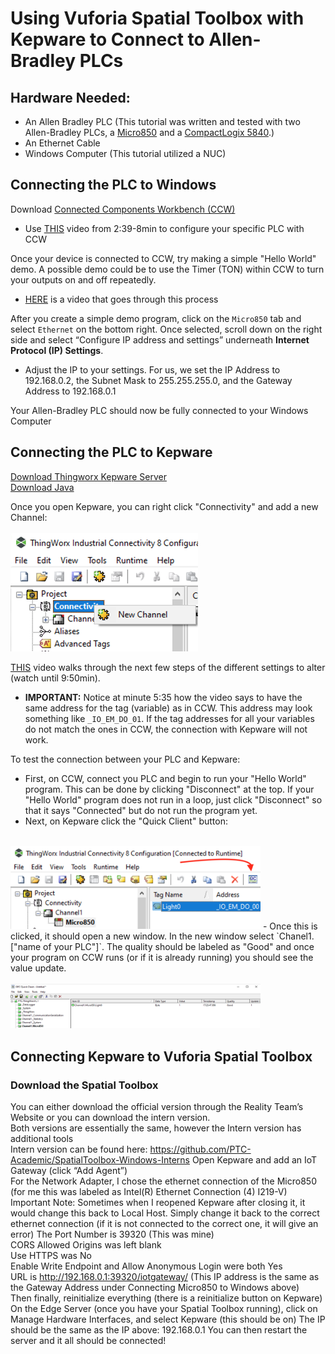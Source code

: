 # Using Vuforia Spatial Toolbox with Kepware to Connect to Allen-Bradley PLCs
 
## Hardware Needed: ### 
 - An Allen Bradley PLC (This tutorial was written and tested with two Allen-Bradley PLCs, a [Micro850](https://literature.rockwellautomation.com/idc/groups/literature/documents/um/2080-um002_-en-e.pdf ) and a [CompactLogix 5840](https://literature.rockwellautomation.com/idc/groups/literature/documents/um/5069-um002_-en-p.pdf).)
 - An Ethernet Cable  
 - Windows Computer (This tutorial utilized a NUC)  

## Connecting the PLC to Windows ### 
Download [Connected Components Workbench (CCW)](https://compatibility.rockwellautomation.com/Pages/MultiProductFindDownloads.aspx?crumb=112&refSoft=1&toggleState=&versions=57681) 
 - Use [THIS](https://www.youtube.com/watch?v=BU7O8KXfdPA&ab_channel=TimWilborne) video from 2:39-8min to configure your specific PLC with CCW

Once your device is connected to CCW, try making a simple "Hello World" demo. A possible demo could be to use the Timer (TON) within CCW to turn your outputs on and off repeatedly. 
 - [HERE](https://www.youtube.com/watch?v=CI7o78YogGw&ab_channel=InsightsInAutomation) is a video that goes through this process

After you create a simple demo program, click on the `Micro850` tab and select `Ethernet` on the bottom right. Once selected, scroll down on the right side and select “Configure IP address and settings” underneath **Internet Protocol (IP) Settings**.  
 - Adjust the IP to your settings. For us, we set the IP Address to 192.168.0.2, the Subnet Mask to 255.255.255.0, and the Gateway Address to 192.168.0.1 

Your Allen-Bradley PLC should now be fully connected to your Windows Computer

## Connecting the PLC to Kepware 

[Download Thingworx Kepware Server](https://developer.thingworx.com/en/platform)
<br />
[Download Java](https://java.com/en/download/manual.jsp)

Once you open Kepware, you can right click "Connectivity" and add a new Channel:
<br /><br />
<img src="https://github.com/PTC-Academic/DX-Resources/blob/master/images/VST-PLC-image001.png" alt="Adding a new Channel on Kepware" width="300">

[THIS](https://www.youtube.com/watch?v=KRFA9YutiUs&ab_channel=LearnWithPro-Tutorial ) video walks through the next few steps of the different settings to alter (watch until 9:50min).
 - **IMPORTANT:** Notice at minute 5:35 how the video says to have the same address for the tag (variable) as in CCW. This address may look something like `_IO_EM_DO_01`. If the tag addresses for all your variables do not match the ones in CCW, the connection with Kepware will not work. 

To test the connection between your PLC and Kepware:
 - First, on CCW, connect you PLC and begin to run your "Hello World" program. This can be done by clicking "Disconnect" at the top. If your "Hello World" program does not run in a loop, just click "Disconnect" so that it says "Connected" but do not run the program yet. 
 - Next, on Kepware click the "Quick Client" button:
 <br /><br />
<img src="https://github.com/PTC-Academic/DX-Resources/blob/master/images/VST-PLC-image002.png" alt="Quick Client Button" width="400">
 - Once this is clicked, it should open a new window. In the new window select `Chanel1.["name of your PLC"]`. The quality should be labeled as "Good" and once your program on CCW runs (or if it is already running) you should see the value update.
 <br /><br /> 
<img src="https://github.com/PTC-Academic/DX-Resources/blob/master/images/VST-PLC-image003.png" alt="Quick Client Pannel" width="400">

## Connecting Kepware to Vuforia Spatial Toolbox 

### Download the Spatial Toolbox 
You can either download the official version through the Reality Team’s Website or you can download the intern version.  
Both versions are essentially the same, however the Intern version has additional tools  
Intern version can be found here: https://github.com/PTC-Academic/SpatialToolbox-Windows-Interns 
Open Kepware and add an IoT Gateway (click “Add Agent”)  
For the Network Adapter, I chose the ethernet connection of the Micro850 (for me this was labeled as Intel(R) Ethernet Connection (4) I219-V)  
Important Note: Sometimes when I reopened Kepware after closing it, it would change this back to Local Host. Simply change it back to the correct ethernet connection (if it is not connected to the correct one, it will give an error) 
The Port Number is 39320 (This was mine)  
CORS Allowed Origins was left blank  
Use HTTPS was No  
Enable Write Endpoint and Allow Anonymous Login were both Yes  
URL is http://192.168.0.1:39320/iotgateway/ (This IP address is the same as the Gateway Address under Connecting Micro850 to Windows above)  
Then finally, reinitialize everything (there is a reinitialize button on Kepware)  
On the Edge Server (once you have your Spatial Toolbox running), click on Manage Hardware Interfaces, and select Kepware (this should be on) 
The IP should be the same as the IP above: 192.168.0.1 
You can then restart the server and it all should be connected!  
 
